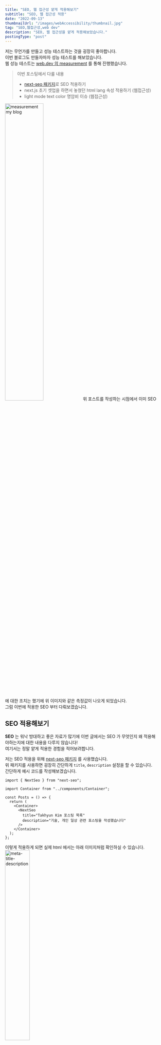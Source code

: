```yaml
---
title: "SEO, 웹 접근성 얕게 적용해보기"
subtitle: "SEO, 웹 접근성 적용"
date: "2022-09-13"
thumbnailUrl: "/images/webAccessibility/thumbnail.jpg"
tag: "SEO,웹접근성,web dev"
description: "SEO, 웹 접근성을 얕게 적용해보았습니다."
postingType: "post"
---
```


저는 무언가를 만들고 성능 테스트하는 것을 굉장히 좋아합니다.<br />
이번 블로그도 만들자마자 성능 테스트를 해보았습니다.<br />
웹 성능 테스트는 [web.dev 의 measurement](https://web.dev/measure) 를 통해 진행했습니다.

> 이번 포스팅에서 다룰 내용
>
> - [next-seo 패키지](https://github.com/garmeeh/next-seo#readme)로 SEO 적용하기
> - next.js 초기 셋업을 하면서 놓쳤던 html lang 속성 적용하기 (웹접근성)
> - light mode text color 명암비 이슈 (웹접근성)

<img width="50%" loading="lazy" alt="measurement my blog" src="/images/webAccessibility/measurement.jpg" />
위 포스트를 작성하는 시점에서 이미 SEO 에 대한 조치는 했기에 위 이미지와 같은 측정값이 나오게 되었습니다.<br />
그럼 이번에 적용한 SEO 부터 다뤄보겠습니다.

## SEO 적용해보기

**SEO** 는 워낙 방대하고 좋은 자료가 많기에 이번 글에서는 SEO 가 무엇인지 왜 적용해야하는지에 대한 내용을 다루지 않습니다!<br />
여기서는 정말 얕게 적용한 경험을 적어보려합니다.<br />

저는 SEO 적용을 위해 [next-seo 패키지](https://github.com/garmeeh/next-seo#readme) 를 사용했습니다.<br />
위 패키지를 사용하면 굉장히 간단하게 `title`, `description` 설정을 할 수 있습니다. <br />
간단하게 예시 코드를 작성해보겠습니다.<br />

```tsx
import { NextSeo } from "next-seo";

import Container from "../components/Container";

const Posts = () => {
  return (
    <Container>
      <NextSeo
        title="Takhyun Kim 포스팅 목록"
        description="기술, 개인 일상 관련 포스팅을 작성했습니다"
      />
    </Container>
  );
};
```

이렇게 적용하게 되면 실제 html 에서는 아래 이미지처럼 확인하실 수 있습니다.
<img width="40%" alt="meta-title-description" src="/images/webAccessibility/meta-title-description.jpg" />

사실 저는 여기까지만 하면 끝이라고 생각했는데, 제가 사용한 [라이브러리를 보면서 `openGraph` 설정](https://github.com/garmeeh/next-seo#add-seo-to-page)을 추가하게 되었습니다.<br />
_(이번에도 개념 설명은 생략하겠습니다)_<br />

`openGraph` 설정을 하기 전, 저의 블로그 링크를 카카오톡으로 공유할 시 아래와 같이 표기되었습니다.<br />
<img width="40%" loading="lazy" alt="prev-open-graph" src="/images/webAccessibility/prev-open-graph.jpg" />
별다른 내용이 보이지 않고, 예전에 title 로 지정했던 takhyun blog 만 확인할 수 있습니다.

이게 왜 필요할지 생각해보면, 보통 카톡으로 URL 을 주고 받을 때(특히 유튜브 영상과 같은?)<br />
저는 썸네일과 제목을 보고 흥미를 느끼고 보는 경우가 많았습니다. 유저 입장에선 URL 에서 볼 수 있는 정보가 한정적이니깐요.<br />
그런 면에 있어, `openGraph` 를 적용하지 않은 제 블로그는 링크를 전달 받았을 때 별로 들어가고 싶지 않을 것 같았습니다.

그래서! 생각보다 간단해보이기도 하고 바로 적용해보았습니다.

```tsx
import { NextSeo } from "next-seo";

import Container from "../components/Container";

const Home = () => {
  return (
    <Container>
      <NextSeo
        title="Takhyun Kim & Frontend Engineer"
        description="프론트엔드 개발자 김탁현의 기술 블로그"
        openGraph={{
          type: "website",
          url: "https://takhyun.dev",
          title: "Takhyun Kim 기술 블로그",
          description: "프론트엔드 개발자 김탁현의 기술 블로그",
          images: [
            {
              url: "https://takhyun.dev/images/intro-profile.jpg",
              width: 400,
              height: 800,
              alt: "takhyun Kim profile image",
            },
          ],
        }}
      />
    </Container>
  );
};
```

이렇게 `openGraph prop` 에서 **title**, **url**, **description**, **images** 를 적용했습니다.<br />
이렇게 적용해본 결과 아래와 같이 더욱 상세한 내용을 확인할 수 있게 되었습니다.

<img width="40%" loading="lazy" alt="after-open-graph" src="/images/webAccessibility/after-open-graph.jpg" />

그 밖에도 post page 에도 openGraph 를 적용해본 결과 아래와 같이 썸네일, Title, 설명을 확인할 수 있게 되었습니다.
<img width="40%" loading="lazy" alt="open-graph-dark-light-mode" src="/images/webAccessibility/open-graph-dark-light-mode.jpg" />

## html lang 속성 적용하기 (웹접근성)

웹 접근성에 대한 측정을 할 때 짚어준 내용 중 하나인 국제화, 현지화에 대한 이슈를 해결하고자<br />
html tag 에 lang 속성을 적용했습니다. 아래엔 web 측정 시 표기된 내용입니다.

<img width="50%" loading="lazy" alt="html-lang" src="/images/webAccessibility/html-lang.jpg" />

이는 간단하게 `_document.tsx` 파일에서 Html component 의 lang prop 을 통해 지정하여 해결했습니다.

```tsx
import Document, { Html, Head, Main, NextScript } from "next/document";

import { setInitialTheme } from "../lib/setInitialTheme";

export default class MyDocument extends Document {
  render() {
    return (
      <Html lang="ko">
        <Head />
        <body>
          <script dangerouslySetInnerHTML={{ __html: setInitialTheme }} />
          <Main />
          <NextScript />
        </body>
      </Html>
    );
  }
}
```

## light mode text color 명암비 이슈 (웹접근성)

이 외에도 웹 접근성에서 하나 이슈가 된 것은 배경색과 글자색 간 명암비였습니다.
<img width="40%" loading="lazy" alt="background-text-color" src="/images/webAccessibility/background-text-color.jpg" />

위 이미지를 보시면 아시겠지만, Light mode 일 때 일부 글자색이 잘 보이지 않는 이슈가 있습니다.<br />
이를 해결하기 위해 역시 간단하게 텍스트 color 를 변경했습니다!

<img width="40%" loading="lazy" alt="text-color-modified" src="/images/webAccessibility/text-color-modified.jpg" />

보다 명확하게 보이는 것을 확인할 수 있습니다. 이렇게 `html lang 속성`, `light mode text color` 명암비 이슈를 해결하고난 후,<br />

<img width="50%" loading="lazy" alt="measurement-modified" src="/images/webAccessibility/measurement-modified.jpg" />

100% 로 채워져있는 `Accessibility` 를 확인할 수 있었습니다. 🎉

간단하게 web.dev measurement 를 통해 블로그의 여러 성능 측정을 하고 개선까지 했습니다.<br />
이번 기회를 통해 `openGraph` 를 알게 되었다는 점, SEO 를 어떻게 적용하는지 실제로 적용한 경험도 할 수 있어서 좋았습니다.<br />
꽤 즐거운 시간이였고, 이 후엔 Performance 개선을 해볼 예정입니다!

그럼 Performance 개선 후 후기에 대한 포스팅에서 또 뵙겠습니다~ 안뇽 🤗
